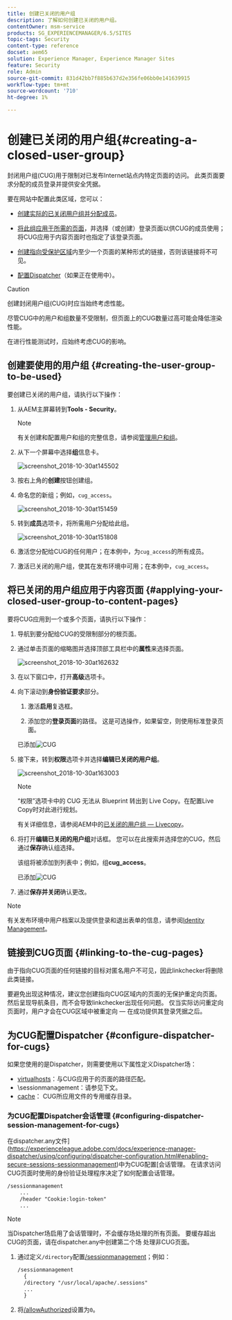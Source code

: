```yaml
---
title: 创建已关闭的用户组
description: 了解如何创建已关闭的用户组。
contentOwner: msm-service
products: SG_EXPERIENCEMANAGER/6.5/SITES
topic-tags: Security
content-type: reference
docset: aem65
solution: Experience Manager, Experience Manager Sites
feature: Security
role: Admin
source-git-commit: 831d42bb7f885b637d2e356fe06bb0e141639915
workflow-type: tm+mt
source-wordcount: '710'
ht-degree: 1%

---
```


# 创建已关闭的用户组{#creating-a-closed-user-group}

封闭用户组(CUG)用于限制对已发布Internet站点内特定页面的访问。 此类页面要求分配的成员登录并提供安全凭据。

要在网站中配置此类区域，您可以：

* [创建实际的已关闭用户组并分配成员](#creating-the-user-group-to-be-used)。

* [将此组应用于所需的页面](#applying-your-closed-user-group-to-content-pages)，并选择（或创建）登录页面以供CUG的成员使用；将CUG应用于内容页面时也指定了该登录页面。

* [创建指向受保护区域](#linking-to-the-cug-pages)内至少一个页面的某种形式的链接，否则该链接将不可见。

* [配置Dispatcher](#configure-dispatcher-for-cugs)（如果正在使用中）。

>[!CAUTION]
>
>创建封闭用户组(CUG)时应当始终考虑性能。
>
>尽管CUG中的用户和组数量不受限制，但页面上的CUG数量过高可能会降低渲染性能。
>
>在进行性能测试时，应始终考虑CUG的影响。

## 创建要使用的用户组 {#creating-the-user-group-to-be-used}

要创建已关闭的用户组，请执行以下操作：

1. 从AEM主屏幕转到&#x200B;**Tools - Security**。

   >[!NOTE]
   >
   >有关创建和配置用户和组的完整信息，请参阅[管理用户和组](/help/sites-administering/security.md#managing-users-and-groups)。

1. 从下一个屏幕中选择&#x200B;**组**&#x200B;信息卡。

   ![screenshot_2018-10-30at145502](assets/screenshot_2018-10-30at145502.png)

1. 按右上角的&#x200B;**创建**&#x200B;按钮创建组。
1. 命名您的新组；例如，`cug_access`。

   ![screenshot_2018-10-30at151459](assets/screenshot_2018-10-30at151459.png)

1. 转到&#x200B;**成员**&#x200B;选项卡，将所需用户分配给此组。

   ![screenshot_2018-10-30at151808](assets/screenshot_2018-10-30at151808.png)

1. 激活您分配给CUG的任何用户；在本例中，为`cug_access`的所有成员。
1. 激活已关闭的用户组，使其在发布环境中可用；在本例中，`cug_access`。

## 将已关闭的用户组应用于内容页面 {#applying-your-closed-user-group-to-content-pages}

要将CUG应用到一个或多个页面，请执行以下操作：

1. 导航到要分配给CUG的受限制部分的根页面。
1. 通过单击页面的缩略图并选择顶部工具栏中的&#x200B;**属性**&#x200B;来选择页面。

   ![screenshot_2018-10-30at162632](assets/screenshot_2018-10-30at162632.png)

1. 在以下窗口中，打开&#x200B;**高级**&#x200B;选项卡。

1. 向下滚动到&#x200B;**身份验证要求**&#x200B;部分。

   1. 激活&#x200B;**启用**&#x200B;复选框。

   1. 添加您的&#x200B;**登录页面**的路径。
这是可选操作，如果留空，则使用标准登录页面。

   已添加![CUG](assets/cug-authentication-requirement.png)

1. 接下来，转到&#x200B;**权限**&#x200B;选项卡并选择&#x200B;**编辑已关闭的用户组**。

   ![screenshot_2018-10-30at163003](assets/screenshot_2018-10-30at163003.png)

   >[!NOTE]
   >
   >“权限”选项卡中的 CUG 无法从 Blueprint 转出到 Live Copy。在配置Live Copy时对此进行规划。
   >
   >有关详细信息，请参阅AEM中的[已关闭的用户组 — Livecopy](closed-user-groups.md#aem-livecopy)。

1. 将打开&#x200B;**编辑已关闭的用户组**&#x200B;对话框。 您可以在此搜索并选择您的CUG，然后通过&#x200B;**保存**&#x200B;确认组选择。

   该组将被添加到列表中；例如，组&#x200B;**cug_access**。

   已添加![CUG](assets/cug-added.png)

1. 通过&#x200B;**保存并关闭**&#x200B;确认更改。

>[!NOTE]
>
>有关发布环境中用户档案以及提供登录和退出表单的信息，请参阅[Identity Management](/help/sites-administering/identity-management.md)。

## 链接到CUG页面 {#linking-to-the-cug-pages}

由于指向CUG页面的任何链接的目标对匿名用户不可见，因此linkchecker将删除此类链接。

要避免出现这种情况，建议您创建指向CUG区域内的页面的无保护重定向页面。 然后呈现导航条目，而不会导致linkchecker出现任何问题。 仅当实际访问重定向页面时，用户才会在CUG区域中被重定向 — 在成功提供其登录凭据之后。

## 为CUG配置Dispatcher {#configure-dispatcher-for-cugs}

如果您使用的是Dispatcher，则需要使用以下属性定义Dispatcher场：

* [virtualhosts](https://experienceleague.adobe.com/docs/experience-manager-dispatcher/using/configuring/dispatcher-configuration.html#identifying-virtual-hosts-virtualhosts)：与CUG应用于的页面的路径匹配。
* \sessionmanagement：请参见下文。
* [cache](https://experienceleague.adobe.com/docs/experience-manager-dispatcher/using/configuring/dispatcher-configuration.html#configuring-the-dispatcher-cache-cache)： CUG所应用文件的专用缓存目录。

### 为CUG配置Dispatcher会话管理 {#configuring-dispatcher-session-management-for-cugs}

在dispatcher.any文件](https://experienceleague.adobe.com/docs/experience-manager-dispatcher/using/configuring/dispatcher-configuration.html#enabling-secure-sessions-sessionmanagement)中为CUG配置[会话管理。 在请求访问CUG页面时使用的身份验证处理程序决定了如何配置会话管理。

```xml
/sessionmanagement
    ...
    /header "Cookie:login-token"
    ...
```

>[!NOTE]
>
>当Dispatcher场启用了会话管理时，不会缓存场处理的所有页面。 要缓存超出CUG的页面，请在dispatcher.any中创建第二个场
>处理非CUG页面。

1. 通过定义`/directory`配置[/sessionmanagement](https://experienceleague.adobe.com/docs/experience-manager-dispatcher/using/configuring/dispatcher-configuration.html#enabling-secure-sessions-sessionmanagement)；例如：

   ```xml
   /sessionmanagement
     {
     /directory "/usr/local/apache/.sessions"
     ...
     }
   ```

1. 将[/allowAuthorized](https://experienceleague.adobe.com/docs/experience-manager-dispatcher/using/configuring/dispatcher-configuration.html#caching-when-authentication-is-used)设置为`0`。

